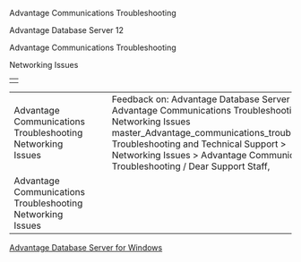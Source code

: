 Advantage Communications Troubleshooting




Advantage Database Server 12  

Advantage Communications Troubleshooting

Networking Issues

|  |
| --- |
|  |

|  |  |  |  |  |
| --- | --- | --- | --- | --- |
| Advantage Communications Troubleshooting  Networking Issues |  |  | Feedback on: Advantage Database Server 12 - Advantage Communications Troubleshooting Networking Issues master\_Advantage\_communications\_troubleshooting Troubleshooting and Technical Support > Networking Issues > Advantage Communications Troubleshooting / Dear Support Staff, |  |
| Advantage Communications Troubleshooting  Networking Issues |  |  |  |  |

[Advantage Database Server for Windows](master_communication_issues_specific_to_the_advantage_database_server_for_windows_nt_2000_2003.htm)